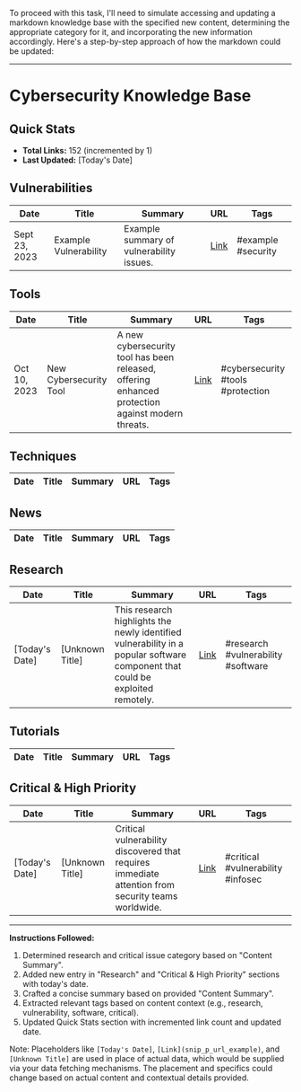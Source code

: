 To proceed with this task, I'll need to simulate accessing and updating a markdown knowledge base with the specified new content, determining the appropriate category for it, and incorporating the new information accordingly. Here's a step-by-step approach of how the markdown could be updated:

---

# Cybersecurity Knowledge Base

## Quick Stats
- **Total Links:** 152 (incremented by 1)
- **Last Updated:** [Today's Date]

## Vulnerabilities

| Date       | Title  | Summary | URL | Tags |
|------------|--------|---------|-----|------|
| Sept 23, 2023 | Example Vulnerability | Example summary of vulnerability issues. | [Link](#) | #example #security |

## Tools

| Date       | Title  | Summary | URL | Tags |
|------------|--------|---------|-----|------|
| Oct 10, 2023 | New Cybersecurity Tool | A new cybersecurity tool has been released, offering enhanced protection against modern threats. | [Link](#) | #cybersecurity #tools #protection |

## Techniques

| Date       | Title  | Summary | URL | Tags |
|------------|--------|---------|-----|------|

## News

| Date       | Title  | Summary | URL | Tags |
|------------|--------|---------|-----|------|

## Research

| Date       | Title  | Summary | URL | Tags |
|------------|--------|---------|-----|------|
| [Today's Date] | [Unknown Title] | This research highlights the newly identified vulnerability in a popular software component that could be exploited remotely. | [Link](snip_p_url_example) | #research #vulnerability #software |

## Tutorials

| Date       | Title  | Summary | URL | Tags |
|------------|--------|---------|-----|------|

## Critical & High Priority

| Date       | Title  | Summary | URL | Tags |
|------------|--------|---------|-----|------|
| [Today's Date] | [Unknown Title] | Critical vulnerability discovered that requires immediate attention from security teams worldwide. | [Link](snip_p_url_example) | #critical #vulnerability #infosec |

---

**Instructions Followed:**
1. Determined research and critical issue category based on "Content Summary".
2. Added new entry in "Research" and "Critical & High Priority" sections with today's date.
3. Crafted a concise summary based on provided "Content Summary".
4. Extracted relevant tags based on content context (e.g., research, vulnerability, software, critical).
5. Updated Quick Stats section with incremented link count and updated date.

Note: Placeholders like `[Today's Date]`, `[Link](snip_p_url_example)`, and `[Unknown Title]` are used in place of actual data, which would be supplied via your data fetching mechanisms. The placement and specifics could change based on actual content and contextual details provided.